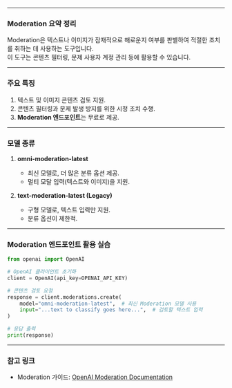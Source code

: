 
---
### Moderation 요약 정리

Moderation은 텍스트나 이미지가 잠재적으로 해로운지 여부를 판별하여 적절한 조치를 취하는 데 사용하는 도구입니다.  
이 도구는 콘텐츠 필터링, 문제 사용자 계정 관리 등에 활용할 수 있습니다.

---

### 주요 특징

1. 텍스트 및 이미지 콘텐츠 검토 지원.
2. 콘텐츠 필터링과 문제 발생 방지를 위한 시정 조치 수행.
3. **Moderation 엔드포인트**는 무료로 제공.

---

### 모델 종류

1. **omni-moderation-latest**
    
    - 최신 모델로, 더 많은 분류 옵션 제공.
    - 멀티 모달 입력(텍스트와 이미지)을 지원.
2. **text-moderation-latest (Legacy)**
    
    - 구형 모델로, 텍스트 입력만 지원.
    - 분류 옵션이 제한적.

---

### Moderation 엔드포인트 활용 실습

```python
from openai import OpenAI

# OpenAI 클라이언트 초기화
client = OpenAI(api_key=OPENAI_API_KEY)

# 콘텐츠 검토 요청
response = client.moderations.create(
    model="omni-moderation-latest",  # 최신 Moderation 모델 사용
    input="...text to classify goes here...",  # 검토할 텍스트 입력
)

# 응답 출력
print(response)
```

---

### 참고 링크

- Moderation 가이드: [OpenAI Moderation Documentation](https://platform.openai.com/docs/guides/moderation)